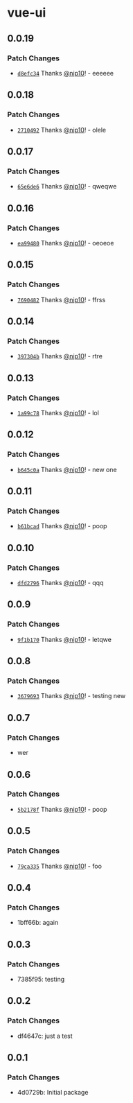 # vue-ui

## 0.0.19

### Patch Changes

- [`d8efc34`](https://github.com/nip10/vue-ui/commit/d8efc34dcb1df25b18c84559fc4319b4b55066e5) Thanks [@nip10](https://github.com/nip10)! - eeeeee

## 0.0.18

### Patch Changes

- [`2710492`](https://github.com/nip10/vue-ui/commit/2710492d101e8560f8acb12b5772d92d2b3cd7a8) Thanks [@nip10](https://github.com/nip10)! - olele

## 0.0.17

### Patch Changes

- [`65e6de6`](https://github.com/nip10/vue-ui/commit/65e6de612f8bb50e6ad6ce9acf82ad0c43c8df1f) Thanks [@nip10](https://github.com/nip10)! - qweqwe

## 0.0.16

### Patch Changes

- [`ea99480`](https://github.com/nip10/vue-ui/commit/ea99480d3879b99fcfeba766a703179e0f7e735d) Thanks [@nip10](https://github.com/nip10)! - oeoeoe

## 0.0.15

### Patch Changes

- [`7690482`](https://github.com/nip10/vue-ui/commit/7690482bbbe92cc478870e24c8b5e9a7d9ae40bc) Thanks [@nip10](https://github.com/nip10)! - ffrss

## 0.0.14

### Patch Changes

- [`397304b`](https://github.com/nip10/vue-ui/commit/397304b30565a7aa656def3e495272c723e0ab92) Thanks [@nip10](https://github.com/nip10)! - rtre

## 0.0.13

### Patch Changes

- [`1a99c78`](https://github.com/nip10/vue-ui/commit/1a99c7829a1c741a74caae7a21b8a6583aa7beeb) Thanks [@nip10](https://github.com/nip10)! - lol

## 0.0.12

### Patch Changes

- [`b645c0a`](https://github.com/nip10/vue-ui/commit/b645c0a175a2f1f5e30cc983faae37b9c24ce02b) Thanks [@nip10](https://github.com/nip10)! - new one

## 0.0.11

### Patch Changes

- [`b61bcad`](https://github.com/nip10/vue-ui/commit/b61bcadeeb1e39fa49540d6afe75cf2b49f58ca5) Thanks [@nip10](https://github.com/nip10)! - poop

## 0.0.10

### Patch Changes

- [`dfd2796`](https://github.com/nip10/vue-ui/commit/dfd27963e7df08f129924a597b9974841e498c55) Thanks [@nip10](https://github.com/nip10)! - qqq

## 0.0.9

### Patch Changes

- [`9f1b170`](https://github.com/nip10/vue-ui/commit/9f1b17081f349908cbb36aa4ce693bb2cad048de) Thanks [@nip10](https://github.com/nip10)! - letqwe

## 0.0.8

### Patch Changes

- [`3679693`](https://github.com/nip10/vue-ui/commit/367969333602353744e255aeff40b94199559d67) Thanks [@nip10](https://github.com/nip10)! - testing new

## 0.0.7

### Patch Changes

- wer

## 0.0.6

### Patch Changes

- [`5b2178f`](https://github.com/nip10/vue-ui/commit/5b2178f46b31c24b4ddcb92fa609444601a288d1) Thanks [@nip10](https://github.com/nip10)! - poop

## 0.0.5

### Patch Changes

- [`79ca335`](https://github.com/nip10/vue-ui/commit/79ca3356fb3cf8fd6e782a18342b831eda123df8) Thanks [@nip10](https://github.com/nip10)! - foo

## 0.0.4

### Patch Changes

- 1bff66b: again

## 0.0.3

### Patch Changes

- 7385f95: testing

## 0.0.2

### Patch Changes

- df4647c: just a test

## 0.0.1

### Patch Changes

- 4d0729b: Initial package
